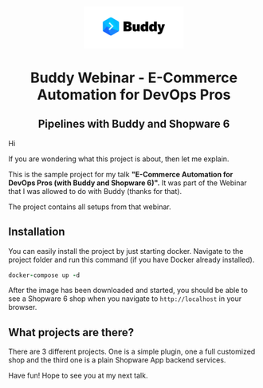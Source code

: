 <p align="center">
   <img width="200px" src="/assets/buddy.png">
</p>
<h1 align="center">Buddy Webinar - E-Commerce Automation for DevOps Pros</h1>
<h2 align="center">Pipelines with Buddy and Shopware 6</h2>




Hi

If you are wondering what this project is about, then let me explain.

This is the sample project for my talk **"E-Commerce Automation for DevOps Pros (with Buddy and Shopware 6)".**
It was part of the Webinar that I was allowed to do with Buddy (thanks for that).

The project contains all setups from that webinar.


## Installation

You can easily install the project by just starting docker.
Navigate to the project folder and run this command (if you have Docker already installed).

```ruby 
docker-compose up -d
```

After the image has been downloaded and started, you should be able to see a Shopware 6 shop when you navigate to
`http://localhost` in your browser.


## What projects are there?
There are 3 different projects.
One is a simple plugin, one a full customized shop and the third one is a plain Shopware App backend services.




Have fun!
Hope to see you at my next talk.

